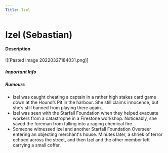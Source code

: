 ```yaml
---
Title: Izel
---
```

# Izel (Sebastian)
#### Description
![[Pasted image 20220327184031.png]]

##### Important Info

##### Rumours
- Izel was caught cheating a captain in a rather high stakes card game down at the Hound’s Pit in the harbour. She still claims innocence, but she’s still banned from playing there again…
- Izel was seen with the Starfall Foundation when they helped evacuate workers from a catastrophe in a Firestone workshop. Noticeably, she saved the foreman from falling into a raging chemical fire.
- Someone witnessed Izel and another Starfall Foundation Overseer entering an objecting merchant's house. Minutes later, a shriek of terror echoed across the street, and then Izel and the other member left carrying a small coffer.